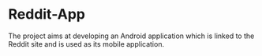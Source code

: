 # Reddit-App
The project aims at developing an Android application which is linked to the Reddit site and is used as its mobile application.
